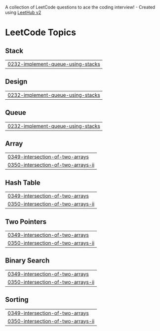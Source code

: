 A collection of LeetCode questions to ace the coding interview! - Created using [LeetHub v2](https://github.com/arunbhardwaj/LeetHub-2.0)
<!---LeetCode Topics Start-->
# LeetCode Topics
## Stack
|  |
| ------- |
| [0232-implement-queue-using-stacks](https://github.com/areebahanif11/Leetcode_Solutions/tree/master/0232-implement-queue-using-stacks) |
## Design
|  |
| ------- |
| [0232-implement-queue-using-stacks](https://github.com/areebahanif11/Leetcode_Solutions/tree/master/0232-implement-queue-using-stacks) |
## Queue
|  |
| ------- |
| [0232-implement-queue-using-stacks](https://github.com/areebahanif11/Leetcode_Solutions/tree/master/0232-implement-queue-using-stacks) |
## Array
|  |
| ------- |
| [0349-intersection-of-two-arrays](https://github.com/areebahanif11/Leetcode_Solutions/tree/master/0349-intersection-of-two-arrays) |
| [0350-intersection-of-two-arrays-ii](https://github.com/areebahanif11/Leetcode_Solutions/tree/master/0350-intersection-of-two-arrays-ii) |
## Hash Table
|  |
| ------- |
| [0349-intersection-of-two-arrays](https://github.com/areebahanif11/Leetcode_Solutions/tree/master/0349-intersection-of-two-arrays) |
| [0350-intersection-of-two-arrays-ii](https://github.com/areebahanif11/Leetcode_Solutions/tree/master/0350-intersection-of-two-arrays-ii) |
## Two Pointers
|  |
| ------- |
| [0349-intersection-of-two-arrays](https://github.com/areebahanif11/Leetcode_Solutions/tree/master/0349-intersection-of-two-arrays) |
| [0350-intersection-of-two-arrays-ii](https://github.com/areebahanif11/Leetcode_Solutions/tree/master/0350-intersection-of-two-arrays-ii) |
## Binary Search
|  |
| ------- |
| [0349-intersection-of-two-arrays](https://github.com/areebahanif11/Leetcode_Solutions/tree/master/0349-intersection-of-two-arrays) |
| [0350-intersection-of-two-arrays-ii](https://github.com/areebahanif11/Leetcode_Solutions/tree/master/0350-intersection-of-two-arrays-ii) |
## Sorting
|  |
| ------- |
| [0349-intersection-of-two-arrays](https://github.com/areebahanif11/Leetcode_Solutions/tree/master/0349-intersection-of-two-arrays) |
| [0350-intersection-of-two-arrays-ii](https://github.com/areebahanif11/Leetcode_Solutions/tree/master/0350-intersection-of-two-arrays-ii) |
<!---LeetCode Topics End-->